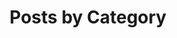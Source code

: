 ---
title: "Posts by Category"
permalink: /categories/
layout: categories
author_profile: true
sidebar : 
  nav: "docs"
---